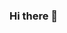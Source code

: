 ### Hi there 👋

<!-- <a href="https://github.com/nikkothari22">
  <img height="180em" src="https://github-readme-stats.vercel.app/api?username=jayeshthk&theme=dark&show_icons=true" />
  <img height="180em" src="https://github-readme-stats.vercel.app/api/top-langs/?username=jayeshthk&theme=dark&layout=compact" />
</a> -->
